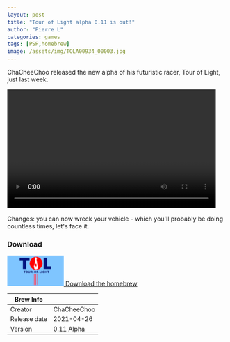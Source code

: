 ```yaml
---
layout: post
title: "Tour of Light alpha 0.11 is out!"
author: "Pierre L"
categories: games
tags: [PSP,homebrew]
image: /assets/img/TOLA00934_00003.jpg
---
```


ChaCheeChoo released the new alpha of his futuristic racer, Tour of Light, just last week.

<video class="center" width="480" height="272" controls>
	<source type="video/mp4" src="https://ia801807.us.archive.org/20/items/to-lmulti-track.-7z/TolAlpha010.ia.mp4">
</video>

Changes: you can now wreck your vehicle - which you'll probably be doing countless times, let's face it.

### Download

<p class="download-btn">
    <a href="https://archive.org/download/to-lmulti-track.-7z/ToLAlpha011.7z">
	<img border="0" alt="Download the homebrew" src="/assets/img/icon0/2021-05-01-ToLight.png" width="130" height="70">
	Download the homebrew
	</a>
</p>

| Brew Info    |             |
|--------------|-------------|
| Creator      | ChaCheeChoo |
| Release date | 2021-04-26  |
| Version      | 0.11 Alpha  |
